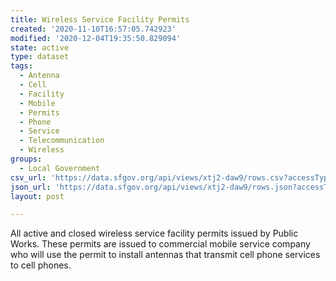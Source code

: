 ```yaml
---
title: Wireless Service Facility Permits
created: '2020-11-10T16:57:05.742923'
modified: '2020-12-04T19:35:50.829094'
state: active
type: dataset
tags:
  - Antenna
  - Cell
  - Facility
  - Mobile
  - Permits
  - Phone
  - Service
  - Telecommunication
  - Wireless
groups:
  - Local Government
csv_url: 'https://data.sfgov.org/api/views/xtj2-daw9/rows.csv?accessType=DOWNLOAD'
json_url: 'https://data.sfgov.org/api/views/xtj2-daw9/rows.json?accessType=DOWNLOAD'
layout: post

---
```

All active and closed wireless service facility permits issued by Public Works.  These permits are issued to commercial mobile service company who will use the permit to install antennas that transmit cell phone services to cell phones.
